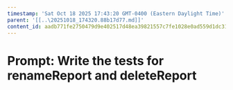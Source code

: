 ```yaml
---
timestamp: 'Sat Oct 18 2025 17:43:20 GMT-0400 (Eastern Daylight Time)'
parent: '[[..\20251018_174320.88b17d77.md]]'
content_id: aadb771fe2750479d9e402517d48ea39821557c7fe1028e0ad559d1dc31029af
---
```


# Prompt: Write the tests for renameReport and deleteReport
